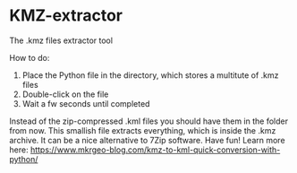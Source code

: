 # KMZ-extractor
The .kmz files extractor tool

How to do:

1. Place the Python file in the directory, which stores a multitute of .kmz files
2. Double-click on the file
3. Wait a fw seconds until completed

Instead of the zip-compressed .kml files you should have them in the folder from now. This smallish file extracts everything, which is inside the .kmz archive. It can be a nice alternative to 7Zip software. Have fun!
Learn more here:
https://www.mkrgeo-blog.com/kmz-to-kml-quick-conversion-with-python/
